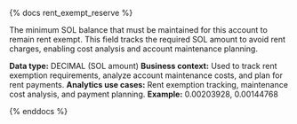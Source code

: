 {% docs rent_exempt_reserve %}

The minimum SOL balance that must be maintained for this account to remain rent exempt. This field tracks the required SOL amount to avoid rent charges, enabling cost analysis and account maintenance planning.

**Data type:** DECIMAL (SOL amount)
**Business context:** Used to track rent exemption requirements, analyze account maintenance costs, and plan for rent payments.
**Analytics use cases:** Rent exemption tracking, maintenance cost analysis, and payment planning.
**Example:** 0.00203928, 0.00144768

{% enddocs %} 